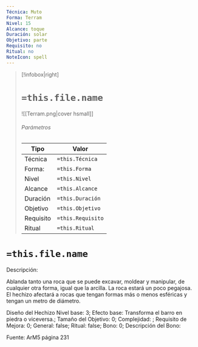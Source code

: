 ```yaml
---
Técnica: Muto
Forma: Terram
Nivel: 15
Alcance: toque 
Duración: solar  
Objetivo: parte
Requisito: no
Ritual: no
NoteIcon: spell
---
```


> [!infobox|right]
> # `=this.file.name`
> ![[Terram.png|cover hsmall]]
> ###### Parámetros
> Tipo |  Valor |
> ---|---|
> Técnica  | `=this.Técnica`  |
> Forma: | `=this.Forma`  |
> Nivel | `=this.Nivel`  |
> Alcance | `=this.Alcance` |
> Duración | `=this.Duración` |
> Objetivo | `=this.Objetivo` |
> Requisito | `=this.Requisito` |
> Ritual | `=this.Ritual` |

# `=this.file.name`
Descripción: <p>Ablanda tanto una roca que se puede excavar, moldear y manipular, de cualquier otra forma, igual que la arcilla. La roca estará un poco pegajosa. El hechizo afectará a rocas que tengan formas más o menos esféricas y tengan un metro de diámetro.</p>

Diseño del Hechizo
Nivel base: 3; Efecto base: Transforma el barro en piedra o viceversa.;  Tamaño del Objetivo: 0; Complejidad: ; Requisito de Mejora: 0; General: false; Ritual: false; Bono: 0; Descripción del Bono: 

Fuente: ArM5 página 231